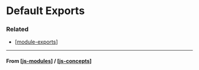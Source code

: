 # Default Exports

### Related

- [[module-exports]]

---

#### **From** [[js-modules]] / [[js-concepts]]

[//begin]: # "Autogenerated link references for markdown compatibility"
[module-exports]: module-exports "Module Exports"
[js-modules]: js-modules "JS Modules"
[js-concepts]: ../js-concepts "JS Concepts"
[//end]: # "Autogenerated link references"